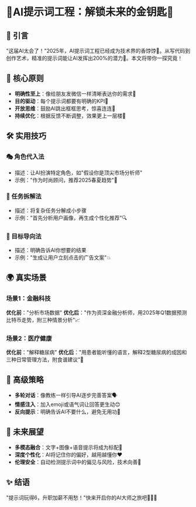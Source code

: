 # 🚀AI提示词工程：解锁未来的金钥匙🔑

## 🌟 引言
"这届AI太会了！"2025年，AI提示词工程已经成为技术界的香饽饽🍑。从写代码到创作艺术，精准的提示词能让AI发挥出200%的潜力💪。本文将带你一探究竟！

## 🧠 核心原则
- **明确性至上**：像给朋友发微信一样清晰表达你的需求📱
- **目的驱动**：每个提示词都要有明确的KPI🎯
- **开放思维**：鼓励AI跳出框框思考，惊喜连连🎁
- **持续优化**：根据反馈不断调整，效果更上一层楼🔄

## 🛠️ 实用技巧
### 🎭 角色代入法
- 描述：让AI扮演特定角色，如"假设你是顶尖市场分析师"
- 示例："作为时尚顾问，推荐2025春夏趋势"👗

### 📌 任务拆解法
- 描述：将复杂任务分解成小步骤
- 示例："首先分析用户画像，再生成个性化推荐"🔍

### 🎯 目标导向法
- 描述：明确告诉AI你想要的结果
- 示例："生成让用户立刻点击的广告文案"💥

## 🌍 真实场景
### 场景1：金融科技
**优化前**："分析市场数据"
**优化后**："作为资深金融分析师，用2025年Q1数据预测比特币走势，附三种情景分析"📈

### 场景2：医疗健康
**优化前**："解释糖尿病"
**优化后**："用患者能听懂的语言，解释2型糖尿病的成因和三种日常管理方法，附食谱建议"🍎

## 🚀 高级策略
- **多轮对话**：像教练一样引导AI逐步完善答案🗣️
- **情感注入**：加入emoji或语气词让回答更生动😊
- **反向提示**：明确告诉AI不要什么，避免无用功🚫

## 🔮 未来展望
- **多模态融合**：文字+图像+语音提示将成为标配🎨
- **深度个性化**：AI将记住你的偏好，越用越懂你❤️
- **伦理安全**：自动检测提示词中的偏见与风险，技术向善🌈

## ✨ 结语
"提示词玩得6，升职加薪不用愁！"快来开启你的AI大师之旅吧🌟🚀🎉